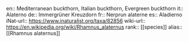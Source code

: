 

en:: Mediterranean buckthorn, Italian buckthorn, Evergreen buckthorn
it:: Alaterno
de:: Immergrüner Kreuzdorn
fr:: Nerprun alaterne
es:: Aladierno
iNat-url:: https://www.inaturalist.org/taxa/82856
wiki-url:: https://en.wikipedia.org/wiki/Rhamnus_alaternus
rank:: [[species]]
alias:: [[Rhamnus alaternus]]
